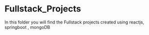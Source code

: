 # Fullstack_Projects
In this folder you will find the Fullstack projects created using reactjs, springboot , mongoDB

